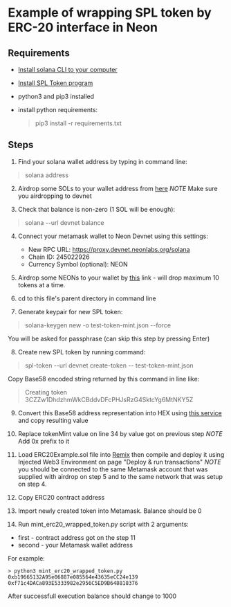 # Example of wrapping SPL token by ERC-20 interface in Neon

## Requirements

  - [Install solana CLI to your computer](https://docs.solana.com/ru/cli/install-solana-cli-tools)
  - [Install SPL Token program](https://spl.solana.com/token)
  - python3 and pip3 installed
  - install python requirements:
    
    > pip3 install -r requirements.txt

## Steps

1. Find your solana wallet address by typing in command line:

  > solana address
  
2. Airdrop some SOLs to your wallet address from [here](http://solfaucet.com) *NOTE* Make sure you airdropping to devnet

3. Check that balance is non-zero (1 SOL will be enough):
  
  > solana --url devnet balance
  
4. Connect your metamask wallet to Neon Devnet using this settings:
    - New RPC URL: https://proxy.devnet.neonlabs.org/solana
    - Chain ID: 245022926
    - Currency Symbol (optional): NEON
    
5. Airdrop some NEONs to your wallet by [this](https://neonswap.live/#/get-tokens) link - will drop maximum 10 tokens at a time.
    
6. cd to this file's parent directory in command line

7. Generate keypair for new SPL token:

  > solana-keygen new -o test-token-mint.json --force
  
  You will be asked for passphrase (can skip this step by pressing Enter)
    
8. Create new SPL token by running command:
   
  > spl-token --url devnet create-token -- test-token-mint.json
  
  Copy Base58 encoded string returned by this command in line like:
  
  > Creating token 3CZZw1DhdzhmWkCBddvDFcPHJsRzG4SktcYg6MtNKY5Z

9. Convert this Base58 address representation into HEX using [this service](https://appdevtools.com/base58-encoder-decoder) and copy resulting value

10. Replace tokenMint value on line 34 by value got on previous step *NOTE* Add 0x prefix to it
  
11. Load ERC20Example.sol file into [Remix](https://remix.ethereum.org) then compile and deploy it using Injected Web3 Environment on page "Deploy & run transactions" *NOTE* you should be connected to the same Metamask account that was supplied with airdrop on step 5 and to the same network that was setup on step 4.

12. Copy ERC20 contract address

13. Import newly created token into Metamask. Balance should be 0

14. Run mint_erc20_wrapped_token.py script with 2 arguments:
  - first - contract address got on the step 11
  - second - your Metamask wallet address
  
  For example:
  
    > python3 mint_erc20_wrapped_token.py 0xb19665132A95e06887e085564e43635eCC24e139 0xf71c4DACa893E5333982e2956C5ED9B648818376
    
  After successfull execution balance should change to 1000
